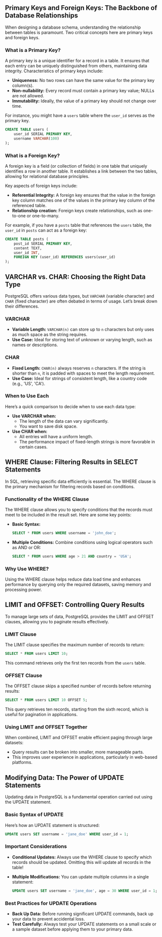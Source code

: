 ## Primary Keys and Foreign Keys: The Backbone of Database Relationships

When designing a database schema, understanding the relationship between tables is paramount. Two critical concepts here are primary keys and foreign keys.

### What is a Primary Key?

A primary key is a unique identifier for a record in a table. It ensures that each entry can be uniquely distinguished from others, maintaining data integrity. Characteristics of primary keys include:

- **Uniqueness:** No two rows can have the same value for the primary key column(s).
- **Non-nullability:** Every record must contain a primary key value; NULLs are not allowed.
- **Immutability:** Ideally, the value of a primary key should not change over time.

For instance, you might have a `users` table where the `user_id` serves as the primary key.

```sql
CREATE TABLE users (
    user_id SERIAL PRIMARY KEY,
    username VARCHAR(100)
);
```

### What is a Foreign Key?

A foreign key is a field (or collection of fields) in one table that uniquely identifies a row in another table. It establishes a link between the two tables, allowing for relational database principles.

Key aspects of foreign keys include:

- **Referential Integrity:** A foreign key ensures that the value in the foreign key column matches one of the values in the primary key column of the referenced table.
- **Relationship creation:** Foreign keys create relationships, such as one-to-one or one-to-many.

For example, if you have a `posts` table that references the `users` table, the `user_id` in `posts` can act as a foreign key:

```sql
CREATE TABLE posts (
    post_id SERIAL PRIMARY KEY,
    content TEXT,
    user_id INT,
    FOREIGN KEY (user_id) REFERENCES users(user_id)
);
```

## VARCHAR vs. CHAR: Choosing the Right Data Type

PostgreSQL offers various data types, but `VARCHAR` (variable character) and `CHAR` (fixed character) are often debated in terms of usage. Let’s break down their differences.

### VARCHAR

- **Variable Length:** `VARCHAR(n)` can store up to `n` characters but only uses as much space as the string requires.
- **Use Case:** Ideal for storing text of unknown or varying length, such as names or descriptions.

### CHAR

- **Fixed Length:** `CHAR(n)` always reserves `n` characters. If the string is shorter than `n`, it is padded with spaces to meet the length requirement.
- **Use Case:** Ideal for strings of consistent length, like a country code (e.g., 'US', 'CA').

### When to Use Each

Here’s a quick comparison to decide when to use each data type:

- **Use VARCHAR when:**
  - The length of the data can vary significantly.
  - You want to save disk space.
- **Use CHAR when:**
  - All entries will have a uniform length.
  - The performance impact of fixed-length strings is more favorable in certain cases.

## WHERE Clause: Filtering Results in SELECT Statements

In SQL, retrieving specific data efficiently is essential. The WHERE clause is the primary mechanism for filtering records based on conditions.

### Functionality of the WHERE Clause

The WHERE clause allows you to specify conditions that the records must meet to be included in the result set. Here are some key points:

- **Basic Syntax:**

  ```sql
  SELECT * FROM users WHERE username = 'john_doe';
  ```

- **Multiple Conditions:** Combine conditions using logical operators such as AND or OR:

  ```sql
  SELECT * FROM users WHERE age > 21 AND country = 'USA';
  ```

### Why Use WHERE?

Using the WHERE clause helps reduce data load time and enhances performance by querying only the required datasets, saving memory and processing power.

## LIMIT and OFFSET: Controlling Query Results

To manage large sets of data, PostgreSQL provides the LIMIT and OFFSET clauses, allowing you to paginate results effectively.

### LIMIT Clause

The LIMIT clause specifies the maximum number of records to return:

```sql
SELECT * FROM users LIMIT 10;
```

This command retrieves only the first ten records from the `users` table.

### OFFSET Clause

The OFFSET clause skips a specified number of records before returning results:

```sql
SELECT * FROM users LIMIT 10 OFFSET 5;
```

This query retrieves ten records, starting from the sixth record, which is useful for pagination in applications.

### Using LIMIT and OFFSET Together

When combined, LIMIT and OFFSET enable efficient paging through large datasets:

- Query results can be broken into smaller, more manageable parts.
- This improves user experience in applications, particularly in web-based platforms.

## Modifying Data: The Power of UPDATE Statements

Updating data in PostgreSQL is a fundamental operation carried out using the UPDATE statement.

### Basic Syntax of UPDATE

Here’s how an UPDATE statement is structured:

```sql
UPDATE users SET username = 'jane_doe' WHERE user_id = 1;
```

### Important Considerations

- **Conditional Updates:** Always use the WHERE clause to specify which records should be updated. Omitting this will update all records in the table!
- **Multiple Modifications:** You can update multiple columns in a single statement:

  ```sql
  UPDATE users SET username = 'jane_doe', age = 30 WHERE user_id = 1;
  ```

### Best Practices for UPDATE Operations

- **Back Up Data:** Before running significant UPDATE commands, back up your data to prevent accidental loss.
- **Test Carefully:** Always test your UPDATE statements on a small scale or a sample dataset before applying them to your primary data.
